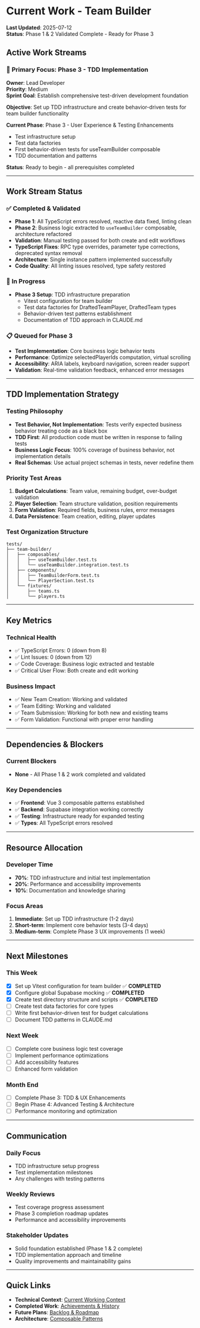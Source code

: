 # Current Work - Team Builder

**Last Updated**: 2025-07-12  
**Status**: Phase 1 & 2 Validated Complete - Ready for Phase 3  

## Active Work Streams

### 🎯 **Primary Focus: Phase 3 - TDD Implementation**
**Owner**: Lead Developer  
**Priority**: Medium  
**Sprint Goal**: Establish comprehensive test-driven development foundation  

**Objective**: Set up TDD infrastructure and create behavior-driven tests for team builder functionality

**Current Phase**: Phase 3 - User Experience & Testing Enhancements
- Test infrastructure setup
- Test data factories 
- First behavior-driven tests for useTeamBuilder composable
- TDD documentation and patterns

**Status**: Ready to begin - all prerequisites completed

---

## Work Stream Status

### ✅ **Completed & Validated**
- **Phase 1**: All TypeScript errors resolved, reactive data fixed, linting clean
- **Phase 2**: Business logic extracted to `useTeamBuilder` composable, architecture refactored
- **Validation**: Manual testing passed for both create and edit workflows
- **TypeScript Fixes**: RPC type overrides, parameter type corrections, deprecated syntax removal
- **Architecture**: Single instance pattern implemented successfully
- **Code Quality**: All linting issues resolved, type safety restored

### 🔄 **In Progress**
- **Phase 3 Setup**: TDD infrastructure preparation
  - Vitest configuration for team builder
  - Test data factories for DraftedTeamPlayer, DraftedTeam types
  - Behavior-driven test patterns establishment
  - Documentation of TDD approach in CLAUDE.md

### 📋 **Queued for Phase 3**
- **Test Implementation**: Core business logic behavior tests
- **Performance**: Optimize selectedPlayerIds computation, virtual scrolling
- **Accessibility**: ARIA labels, keyboard navigation, screen reader support
- **Validation**: Real-time validation feedback, enhanced error messages

---

## TDD Implementation Strategy

### Testing Philosophy
- **Test Behavior, Not Implementation**: Tests verify expected business behavior treating code as a black box
- **TDD First**: All production code must be written in response to failing tests
- **Business Logic Focus**: 100% coverage of business behavior, not implementation details
- **Real Schemas**: Use actual project schemas in tests, never redefine them

### Priority Test Areas
1. **Budget Calculations**: Team value, remaining budget, over-budget validation
2. **Player Selection**: Team structure validation, position requirements
3. **Form Validation**: Required fields, business rules, error messages
4. **Data Persistence**: Team creation, editing, player updates

### Test Organization Structure
```
tests/
├── team-builder/
│   ├── composables/
│   │   ├── useTeamBuilder.test.ts
│   │   └── useTeamBuilder.integration.test.ts
│   ├── components/
│   │   ├── TeamBuilderForm.test.ts
│   │   └── PlayerSection.test.ts
│   └── fixtures/
│       ├── teams.ts
│       └── players.ts
```

---

## Key Metrics

### Technical Health
- ✅ TypeScript Errors: 0 (down from 8)
- ✅ Lint Issues: 0 (down from 12) 
- ✅ Code Coverage: Business logic extracted and testable
- ✅ Critical User Flow: Both create and edit working

### Business Impact
- ✅ New Team Creation: Working and validated
- ✅ Team Editing: Working and validated
- ✅ Team Submission: Working for both new and existing teams
- ✅ Form Validation: Functional with proper error handling

---

## Dependencies & Blockers

### Current Blockers
- **None** - All Phase 1 & 2 work completed and validated

### Key Dependencies
- ✅ **Frontend**: Vue 3 composable patterns established
- ✅ **Backend**: Supabase integration working correctly
- ✅ **Testing**: Infrastructure ready for expanded testing
- ✅ **Types**: All TypeScript errors resolved

---

## Resource Allocation

### Developer Time
- **70%**: TDD infrastructure and initial test implementation
- **20%**: Performance and accessibility improvements  
- **10%**: Documentation and knowledge sharing

### Focus Areas
1. **Immediate**: Set up TDD infrastructure (1-2 days)
2. **Short-term**: Implement core behavior tests (3-4 days)
3. **Medium-term**: Complete Phase 3 UX improvements (1 week)

---

## Next Milestones

### This Week
- [x] Set up Vitest configuration for team builder ✅ **COMPLETED**
- [x] Configure global Supabase mocking ✅ **COMPLETED**
- [x] Create test directory structure and scripts ✅ **COMPLETED**
- [ ] Create test data factories for core types
- [ ] Write first behavior-driven test for budget calculations
- [ ] Document TDD patterns in CLAUDE.md

### Next Week  
- [ ] Complete core business logic test coverage
- [ ] Implement performance optimizations
- [ ] Add accessibility features
- [ ] Enhanced form validation

### Month End
- [ ] Complete Phase 3: TDD & UX Enhancements
- [ ] Begin Phase 4: Advanced Testing & Architecture
- [ ] Performance monitoring and optimization

---

## Communication

### Daily Focus
- TDD infrastructure setup progress
- Test implementation milestones
- Any challenges with testing patterns

### Weekly Reviews
- Test coverage progress assessment
- Phase 3 completion roadmap updates
- Performance and accessibility improvements

### Stakeholder Updates
- Solid foundation established (Phase 1 & 2 complete)
- TDD implementation approach and timeline
- Quality improvements and maintainability gains

---

## Quick Links

- **Technical Context**: [Current Working Context](../_work/current-context.md)
- **Completed Work**: [Achievements & History](./completed.md)
- **Future Plans**: [Backlog & Roadmap](./backlog.md)
- **Architecture**: [Composable Patterns](../lessons-learned/composable-architecture.md)